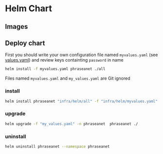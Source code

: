# Helm Chart


## Images



## Deploy chart

First you should write your own configuration file named `myvalues.yaml` (see [values.yaml](./values.yaml))
and review keys containting `password` in name 

```bash
helm install -f myvalues.yaml phraseanet ./all
```

Files named `myvalues.yaml` and `my_values.yaml` are Git ignored

### install

```bash
helm install phraseanet "infra/helm/all" -f "infra/helm/myvalues.yaml" --namespace phraseanet
```

### upgrade

```bash
helm upgrade -f "my_values.yaml" -n phraseanet  phraseanet ./ 
```

### uninstall

```bash
helm uninstall phraseanet --namespace phraseanet 
```



